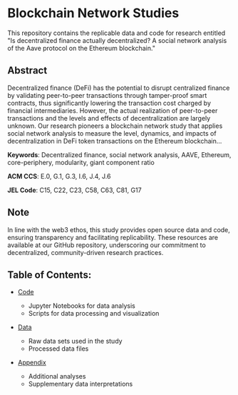 # Blockchain Network Studies

This repository contains the replicable data and code for research entitled "Is decentralized finance actually decentralized? A social network analysis of the Aave protocol on the Ethereum blockchain." 

<div>
    <h2>Abstract</h2>
    <p>Decentralized finance (DeFi) has the potential to disrupt centralized finance by validating peer-to-peer transactions through tamper-proof smart contracts, thus significantly lowering the transaction cost charged by financial intermediaries. However, the actual realization of peer-to-peer transactions and the levels and effects of decentralization are largely unknown. Our research pioneers a blockchain network study that applies social network analysis to measure the level, dynamics, and impacts of decentralization in DeFi token transactions on the Ethereum blockchain...</p>
    <p><strong>Keywords</strong>: Decentralized finance, social network analysis, AAVE, Ethereum, core-periphery, modularity, giant component ratio</p>
    <p><strong>ACM CCS</strong>: E.0, G.1, G.3,  I.6, J.4, J.6</p>
    <p><strong>JEL Code</strong>: C15, C22, C23, C58, C63, C81, G17</p>
    <h2>Note</h2>
    <p>In line with the web3 ethos, this study provides open source data and code, ensuring transparency and facilitating replicability. These resources are available at our GitHub repository, underscoring our commitment to decentralized, community-driven research practices.</p>
</div>



## Table of Contents:

- [Code](https://github.com/Blockchain-Network-Studies/BNS/tree/main/Code)
    - Jupyter Notebooks for data analysis
    - Scripts for data processing and visualization
- [Data](https://github.com/Blockchain-Network-Studies/BNS/tree/main/Data)
    - Raw data sets used in the study
    - Processed data files

- [Appendix](https://github.com/Blockchain-Network-Studies/BNS/tree/main/Appendix)
    - Additional analyses
    - Supplementary data interpretations

